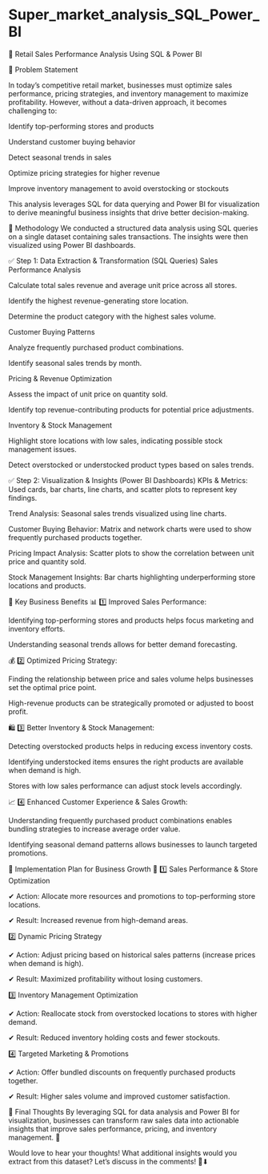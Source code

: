 # Super_market_analysis_SQL_Power_BI
📌 Retail Sales Performance Analysis Using SQL & Power BI

🔹 Problem Statement

In today’s competitive retail market, businesses must optimize sales performance, pricing strategies, and inventory management to maximize profitability. However, without a data-driven approach, it becomes challenging to:

Identify top-performing stores and products

Understand customer buying behavior

Detect seasonal trends in sales

Optimize pricing strategies for higher revenue

Improve inventory management to avoid overstocking or stockouts

This analysis leverages SQL for data querying and Power BI for visualization to derive meaningful business insights that drive better decision-making.

🔹 Methodology
We conducted a structured data analysis using SQL queries on a single dataset containing sales transactions. The insights were then visualized using Power BI dashboards.

✅ Step 1: Data Extraction & Transformation (SQL Queries)
Sales Performance Analysis

Calculate total sales revenue and average unit price across all stores.

Identify the highest revenue-generating store location.

Determine the product category with the highest sales volume.

Customer Buying Patterns

Analyze frequently purchased product combinations.

Identify seasonal sales trends by month.

Pricing & Revenue Optimization

Assess the impact of unit price on quantity sold.

Identify top revenue-contributing products for potential price adjustments.

Inventory & Stock Management

Highlight store locations with low sales, indicating possible stock management issues.

Detect overstocked or understocked product types based on sales trends.

✅ Step 2: Visualization & Insights (Power BI Dashboards)
KPIs & Metrics: Used cards, bar charts, line charts, and scatter plots to represent key findings.

Trend Analysis: Seasonal sales trends visualized using line charts.

Customer Buying Behavior: Matrix and network charts were used to show frequently purchased products together.

Pricing Impact Analysis: Scatter plots to show the correlation between unit price and quantity sold.

Stock Management Insights: Bar charts highlighting underperforming store locations and products.

🔹 Key Business Benefits
📊 1️⃣ Improved Sales Performance:

Identifying top-performing stores and products helps focus marketing and inventory efforts.

Understanding seasonal trends allows for better demand forecasting.

💰 2️⃣ Optimized Pricing Strategy:

Finding the relationship between price and sales volume helps businesses set the optimal price point.

High-revenue products can be strategically promoted or adjusted to boost profit.

🛍️ 3️⃣ Better Inventory & Stock Management:

Detecting overstocked products helps in reducing excess inventory costs.

Identifying understocked items ensures the right products are available when demand is high.

Stores with low sales performance can adjust stock levels accordingly.

📈 4️⃣ Enhanced Customer Experience & Sales Growth:

Understanding frequently purchased product combinations enables bundling strategies to increase average order value.

Identifying seasonal demand patterns allows businesses to launch targeted promotions.

🔹 Implementation Plan for Business Growth 🚀
1️⃣ Sales Performance & Store Optimization

✔ Action: Allocate more resources and promotions to top-performing store locations.

✔ Result: Increased revenue from high-demand areas.


2️⃣ Dynamic Pricing Strategy

✔ Action: Adjust pricing based on historical sales patterns (increase prices when demand is high).

✔ Result: Maximized profitability without losing customers.


3️⃣ Inventory Management Optimization

✔ Action: Reallocate stock from overstocked locations to stores with higher demand.

✔ Result: Reduced inventory holding costs and fewer stockouts.


4️⃣ Targeted Marketing & Promotions

✔ Action: Offer bundled discounts on frequently purchased products together.

✔ Result: Higher sales volume and improved customer satisfaction.

🔹 Final Thoughts
By leveraging SQL for data analysis and Power BI for visualization, businesses can transform raw sales data into actionable insights that improve sales performance, pricing, and inventory management. 🚀

Would love to hear your thoughts! What additional insights would you extract from this dataset? Let’s discuss in the comments! 💬⬇


